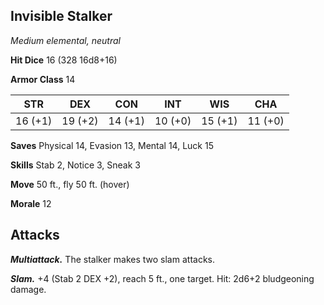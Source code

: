 ## Invisible Stalker

*Medium elemental, neutral*

**Hit Dice** 16 (328 16d8+16)

**Armor Class** 14

| STR     | DEX     | CON     | INT     | WIS     | CHA     |
|---------|---------|---------|---------|---------|---------|
| 16 (+1) | 19 (+2) | 14 (+1) | 10 (+0) | 15 (+1) | 11 (+0) |

**Saves** Physical 14, Evasion 13, Mental 14, Luck 15

**Skills** Stab 2, Notice 3, Sneak 3

**Move** 50 ft., fly 50 ft. (hover)

**Morale** 12

## Attacks

***Multiattack.*** The stalker makes two slam attacks.

***Slam.*** +4 (Stab 2 DEX +2), reach 5 ft., one target. Hit: 2d6+2 bludgeoning damage.

